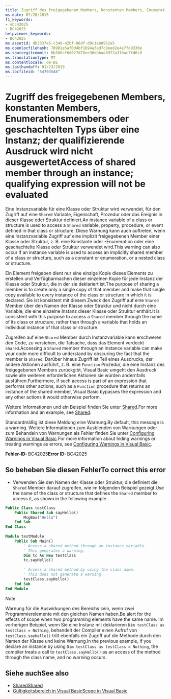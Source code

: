 ```yaml
---
title: Zugriff des freigegebenen Members, konstanten Members, Enumerationsmembers oder geschachtelten Typs über eine Instanz; der qualifizierende Ausdruck wird nicht ausgewertet
ms.date: 07/20/2015
f1_keywords:
- vbc42025
- BC42025
helpviewer_keywords:
- BC42025
ms.assetid: db3337e5-c349-42bf-86df-d9c1e00952a5
ms.openlocfilehash: 78981e5af0d4bf1694a3ad7c9ead2e4e7fd9330e
ms.sourcegitcommit: 6b308cf6d627d78ee36dbbae8972a310ac7fd6c8
ms.translationtype: MT
ms.contentlocale: de-DE
ms.lasthandoff: 01/23/2019
ms.locfileid: "54703548"
---
```

# <a name="access-of-shared-member-through-an-instance-qualifying-expression-will-not-be-evaluated"></a><span data-ttu-id="d2ed5-102">Zugriff des freigegebenen Members, konstanten Members, Enumerationsmembers oder geschachtelten Typs über eine Instanz; der qualifizierende Ausdruck wird nicht ausgewertet</span><span class="sxs-lookup"><span data-stu-id="d2ed5-102">Access of shared member through an instance; qualifying expression will not be evaluated</span></span>
<span data-ttu-id="d2ed5-103">Eine Instanzvariable für eine Klasse oder Struktur wird verwendet, für den Zugriff auf eine `Shared` Variable, Eigenschaft, Prozedur oder das Ereignis in dieser Klasse oder Struktur definiert.</span><span class="sxs-lookup"><span data-stu-id="d2ed5-103">An instance variable of a class or structure is used to access a `Shared` variable, property, procedure, or event defined in that class or structure.</span></span> <span data-ttu-id="d2ed5-104">Diese Warnung kann auch auftreten, wenn eine Instanzvariable Zugriff auf eine implizit freigegebenen Member einer Klasse oder Struktur, z. B. eine Konstante oder -Enumeration oder eine geschachtelte Klasse oder Struktur verwendet wird.</span><span class="sxs-lookup"><span data-stu-id="d2ed5-104">This warning can also occur if an instance variable is used to access an implicitly shared member of a class or structure, such as a constant or enumeration, or a nested class or structure.</span></span>  
  
 <span data-ttu-id="d2ed5-105">Ein Element freigeben dient nur eine einzige Kopie dieses Elements zu erstellen und Verfügbarmachen dieser einzelnen Kopie für jede Instanz der Klasse oder Struktur, die in der sie deklariert ist.</span><span class="sxs-lookup"><span data-stu-id="d2ed5-105">The purpose of sharing a member is to create only a single copy of that member and make that single copy available to every instance of the class or structure in which it is declared.</span></span> <span data-ttu-id="d2ed5-106">Sie ist konsistent mit diesem Zweck den Zugriff auf eine `Shared` Member über den Namen der Klasse oder Struktur und nicht durch eine Variable, die eine einzelne Instanz dieser Klasse oder Struktur enthält.</span><span class="sxs-lookup"><span data-stu-id="d2ed5-106">It is consistent with this purpose to access a `Shared` member through the name of its class or structure, rather than through a variable that holds an individual instance of that class or structure.</span></span>  
  
 <span data-ttu-id="d2ed5-107">Zugreifen auf eine `Shared` Member durch Instanzvariable kann erschweren den Code, zu verstehen, die Tatsache, dass das Element verdeckt `Shared`.</span><span class="sxs-lookup"><span data-stu-id="d2ed5-107">Accessing a `Shared` member through an instance variable can make your code more difficult to understand by obscuring the fact that the member is `Shared`.</span></span> <span data-ttu-id="d2ed5-108">Darüber hinaus Zugriff ist Teil eines Ausdrucks, der andere Aktionen ausführt, z. B. eine `Function` Prozedur, die eine Instanz des freigegebenen Members zurückgibt, Visual Basic umgeht den Ausdruck sowie alle weiteren erforderlichen Aktionen sie würden andernfalls ausführen.</span><span class="sxs-lookup"><span data-stu-id="d2ed5-108">Furthermore, if such access is part of an expression that performs other actions, such as a `Function` procedure that returns an instance of the shared member, Visual Basic bypasses the expression and any other actions it would otherwise perform.</span></span>  
  
 <span data-ttu-id="d2ed5-109">Weitere Informationen und ein Beispiel finden Sie unter [Shared](../../../visual-basic/language-reference/modifiers/shared.md).</span><span class="sxs-lookup"><span data-stu-id="d2ed5-109">For more information and an example, see [Shared](../../../visual-basic/language-reference/modifiers/shared.md).</span></span>  
  
 <span data-ttu-id="d2ed5-110">Standardmäßig ist diese Meldung eine Warnung.</span><span class="sxs-lookup"><span data-stu-id="d2ed5-110">By default, this message is a warning.</span></span> <span data-ttu-id="d2ed5-111">Weitere Informationen zum Ausblenden von Warnungen oder zum Behandeln von Warnungen als Fehler finden Sie unter [Configuring Warnings in Visual Basic](/visualstudio/ide/configuring-warnings-in-visual-basic).</span><span class="sxs-lookup"><span data-stu-id="d2ed5-111">For more information about hiding warnings or treating warnings as errors, see [Configuring Warnings in Visual Basic](/visualstudio/ide/configuring-warnings-in-visual-basic).</span></span>  
  
 <span data-ttu-id="d2ed5-112">**Fehler-ID:** BC42025</span><span class="sxs-lookup"><span data-stu-id="d2ed5-112">**Error ID:** BC42025</span></span>  
  
## <a name="to-correct-this-error"></a><span data-ttu-id="d2ed5-113">So beheben Sie diesen Fehler</span><span class="sxs-lookup"><span data-stu-id="d2ed5-113">To correct this error</span></span>  
  
-   <span data-ttu-id="d2ed5-114">Verwenden Sie den Namen der Klasse oder Struktur, die definiert die `Shared` Member darauf zugreifen, wie im folgenden Beispiel gezeigt.</span><span class="sxs-lookup"><span data-stu-id="d2ed5-114">Use the name of the class or structure that defines the `Shared` member to access it, as shown in the following example.</span></span>  
  
```vb  
Public Class testClass  
    Public Shared Sub sayHello()  
        MsgBox("Hello")  
    End Sub  
End Class  
  
Module testModule  
    Public Sub Main()  
        ' Access a shared method through an instance variable.  
        ' This generates a warning.  
        Dim tc As New testClass  
        tc.sayHello()  
  
        ' Access a shared method by using the class name.  
        ' This does not generate a warning.  
        testClass.sayHello()  
    End Sub  
End Module  
```  
  
> [!NOTE]
>  <span data-ttu-id="d2ed5-115">Warnung für die Auswirkungen des Bereichs sein, wenn zwei Programmierelemente mit den gleichen Namen haben.</span><span class="sxs-lookup"><span data-stu-id="d2ed5-115">Be alert for the effects of scope when two programming elements have the same name.</span></span> <span data-ttu-id="d2ed5-116">Im vorherigen Beispiel, wenn Sie eine Instanz mit deklarieren `Dim testClass as testClass = Nothing`, behandelt der Compiler einen Aufruf von `testClass.sayHello()` tritt ebenfalls ein Zugriff auf die Methode durch den Namen der Klasse und keine Warnung.</span><span class="sxs-lookup"><span data-stu-id="d2ed5-116">In the previous example, if you declare an instance by using `Dim testClass as testClass = Nothing`, the compiler treats a call to `testClass.sayHello()` as an access of the method through the class name, and no warning occurs.</span></span>  
  
## <a name="see-also"></a><span data-ttu-id="d2ed5-117">Siehe auch</span><span class="sxs-lookup"><span data-stu-id="d2ed5-117">See also</span></span>
- [<span data-ttu-id="d2ed5-118">Shared</span><span class="sxs-lookup"><span data-stu-id="d2ed5-118">Shared</span></span>](../../../visual-basic/language-reference/modifiers/shared.md)
- [<span data-ttu-id="d2ed5-119">Gültigkeitsbereich in Visual Basic</span><span class="sxs-lookup"><span data-stu-id="d2ed5-119">Scope in Visual Basic</span></span>](../../../visual-basic/programming-guide/language-features/declared-elements/scope.md)
